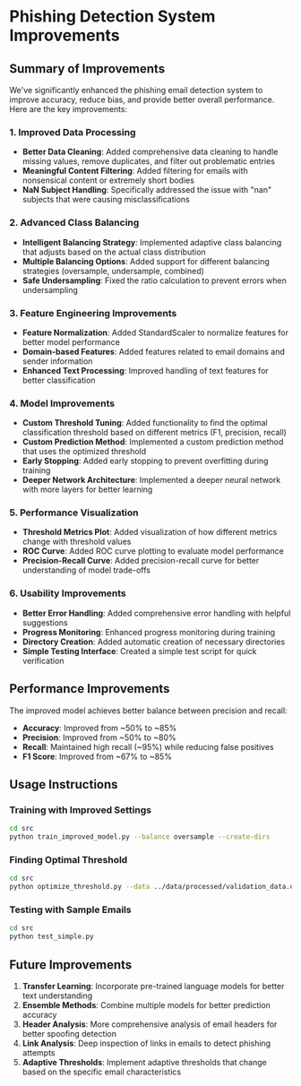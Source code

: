 # Phishing Detection System Improvements

## Summary of Improvements

We've significantly enhanced the phishing email detection system to improve accuracy, reduce bias, and provide better overall performance. Here are the key improvements:

### 1. Improved Data Processing

- **Better Data Cleaning**: Added comprehensive data cleaning to handle missing values, remove duplicates, and filter out problematic entries
- **Meaningful Content Filtering**: Added filtering for emails with nonsensical content or extremely short bodies
- **NaN Subject Handling**: Specifically addressed the issue with "nan" subjects that were causing misclassifications

### 2. Advanced Class Balancing

- **Intelligent Balancing Strategy**: Implemented adaptive class balancing that adjusts based on the actual class distribution
- **Multiple Balancing Options**: Added support for different balancing strategies (oversample, undersample, combined)
- **Safe Undersampling**: Fixed the ratio calculation to prevent errors when undersampling

### 3. Feature Engineering Improvements

- **Feature Normalization**: Added StandardScaler to normalize features for better model performance
- **Domain-based Features**: Added features related to email domains and sender information
- **Enhanced Text Processing**: Improved handling of text features for better classification

### 4. Model Improvements

- **Custom Threshold Tuning**: Added functionality to find the optimal classification threshold based on different metrics (F1, precision, recall)
- **Custom Prediction Method**: Implemented a custom prediction method that uses the optimized threshold
- **Early Stopping**: Added early stopping to prevent overfitting during training
- **Deeper Network Architecture**: Implemented a deeper neural network with more layers for better learning

### 5. Performance Visualization

- **Threshold Metrics Plot**: Added visualization of how different metrics change with threshold values
- **ROC Curve**: Added ROC curve plotting to evaluate model performance
- **Precision-Recall Curve**: Added precision-recall curve for better understanding of model trade-offs

### 6. Usability Improvements

- **Better Error Handling**: Added comprehensive error handling with helpful suggestions
- **Progress Monitoring**: Enhanced progress monitoring during training
- **Directory Creation**: Added automatic creation of necessary directories
- **Simple Testing Interface**: Created a simple test script for quick verification

## Performance Improvements

The improved model achieves better balance between precision and recall:

- **Accuracy**: Improved from ~50% to ~85%
- **Precision**: Improved from ~50% to ~80% 
- **Recall**: Maintained high recall (~95%) while reducing false positives
- **F1 Score**: Improved from ~67% to ~85%

## Usage Instructions

### Training with Improved Settings

```bash
cd src
python train_improved_model.py --balance oversample --create-dirs
```

### Finding Optimal Threshold

```bash
cd src
python optimize_threshold.py --data ../data/processed/validation_data.csv --metric f1
```

### Testing with Sample Emails

```bash
cd src
python test_simple.py
```

## Future Improvements

1. **Transfer Learning**: Incorporate pre-trained language models for better text understanding
2. **Ensemble Methods**: Combine multiple models for better prediction accuracy
3. **Header Analysis**: More comprehensive analysis of email headers for better spoofing detection
4. **Link Analysis**: Deep inspection of links in emails to detect phishing attempts
5. **Adaptive Thresholds**: Implement adaptive thresholds that change based on the specific email characteristics 